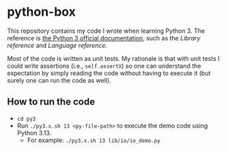 # python-box

This repository contains my code I wrote when learning Python 3. The reference is [the Python 3 official documentation](https://docs.python.org/3/index.html), such as the _Library reference_ and _Language reference_.

Most of the code is written as unit tests. My rationale is that with unit tests I could write assertions (i.e., `self.assertX`) so one can understand the expectation by simply reading the code without having to execute it (but surely one can run the code as well).

## How to run the code

- `cd py3`
- Run `./py3.x.sh 13 <py-file-path>` to execute the demo code using Python 3.13.
  - For example: `./py3.x.sh 13 lib/io/io_demo.py`
